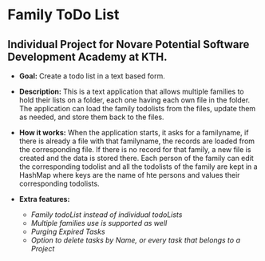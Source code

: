 # Family ToDo List

## Individual Project for Novare Potential Software Development Academy at KTH.


* **Goal:** Create a todo list in a text based form.

* **Description:** This is a text application that allows multiple families to hold their lists on a folder, each one having each own file in the folder. The application can load the family todolists from the files, update them as needed, and store them back to the files.
* **How it works:** When the application starts, it asks for a familyname, if there is already a file with that familyname, the records are loaded from the corresponding file.
If there is no record for that family, a new file is created and the data is stored there.
Each person of the family can edit the corresponding todolist and all the todolists of the family are kept in a HashMap where keys are the name of hte persons and values their corresponding todolists.

* **Extra features:**
   * *Family todoList instead of individual todoLists*
   * *Multiple families use is supported as well*
   * *Purging Expired Tasks*
   * *Option to delete tasks by Name, or every task that belongs to a Project*




